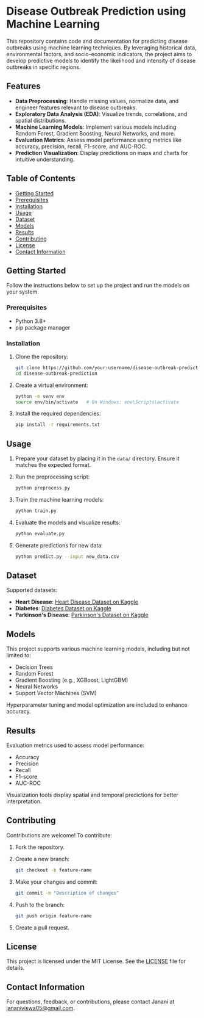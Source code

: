 # Disease Outbreak Prediction using Machine Learning

This repository contains code and documentation for predicting disease outbreaks using machine learning techniques. By leveraging historical data, environmental factors, and socio-economic indicators, the project aims to develop predictive models to identify the likelihood and intensity of disease outbreaks in specific regions.

## Features

- **Data Preprocessing**: Handle missing values, normalize data, and engineer features relevant to disease outbreaks.
- **Exploratory Data Analysis (EDA)**: Visualize trends, correlations, and spatial distributions.
- **Machine Learning Models**: Implement various models including Random Forest, Gradient Boosting, Neural Networks, and more.
- **Evaluation Metrics**: Assess model performance using metrics like accuracy, precision, recall, F1-score, and AUC-ROC.
- **Prediction Visualization**: Display predictions on maps and charts for intuitive understanding.

## Table of Contents

- [Getting Started](#getting-started)
- [Prerequisites](#prerequisites)
- [Installation](#installation)
- [Usage](#usage)
- [Dataset](#dataset)
- [Models](#models)
- [Results](#results)
- [Contributing](#contributing)
- [License](#license)
- [Contact Information](#contact-information)

## Getting Started

Follow the instructions below to set up the project and run the models on your system.

### Prerequisites

- Python 3.8+
- pip package manager

### Installation

1. Clone the repository:

   ```bash
   git clone https://github.com/your-username/disease-outbreak-prediction.git
   cd disease-outbreak-prediction
   ```

2. Create a virtual environment:

   ```bash
   python -m venv env
   source env/bin/activate   # On Windows: env\Scripts\activate
   ```

3. Install the required dependencies:

   ```bash
   pip install -r requirements.txt
   ```

## Usage

1. Prepare your dataset by placing it in the `data/` directory. Ensure it matches the expected format.
2. Run the preprocessing script:

   ```bash
   python preprocess.py
   ```

3. Train the machine learning models:

   ```bash
   python train.py
   ```

4. Evaluate the models and visualize results:

   ```bash
   python evaluate.py
   ```

5. Generate predictions for new data:

   ```bash
   python predict.py --input new_data.csv
   ```

## Dataset

Supported datasets:

- **Heart Disease**: [Heart Disease Dataset on Kaggle](https://www.kaggle.com/ronitf/heart-disease-uci)
- **Diabetes**: [Diabetes Dataset on Kaggle](https://www.kaggle.com/datasets/mathchi/diabetes-data-set)
- **Parkinson's Disease**: [Parkinson's Dataset on Kaggle](https://www.kaggle.com/datasets/nidaguler/parkinsons-data)

## Models

This project supports various machine learning models, including but not limited to:

- Decision Trees
- Random Forest
- Gradient Boosting (e.g., XGBoost, LightGBM)
- Neural Networks
- Support Vector Machines (SVM)

Hyperparameter tuning and model optimization are included to enhance accuracy.

## Results

Evaluation metrics used to assess model performance:

- Accuracy
- Precision
- Recall
- F1-score
- AUC-ROC

Visualization tools display spatial and temporal predictions for better interpretation.

## Contributing

Contributions are welcome! To contribute:

1. Fork the repository.
2. Create a new branch:

   ```bash
   git checkout -b feature-name
   ```

3. Make your changes and commit:

   ```bash
   git commit -m "Description of changes"
   ```

4. Push to the branch:

   ```bash
   git push origin feature-name
   ```

5. Create a pull request.

## License

This project is licensed under the MIT License. See the [LICENSE](LICENSE) file for details.

## Contact Information

For questions, feedback, or contributions, please contact Janani at jananiviswa05@gmail.com.

